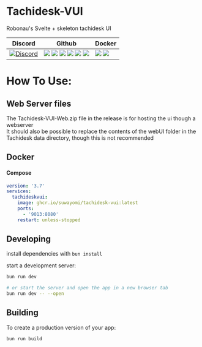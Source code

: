 # Tachidesk-VUI

Robonau's Svelte + skeleton tachidesk UI

| Discord                                                                                                                                                    | Github                                                                                                                                                                                                                                                                                                                                                                                                                                    | Docker                                                                                                                                                      |
| ---------------------------------------------------------------------------------------------------------------------------------------------------------- | ----------------------------------------------------------------------------------------------------------------------------------------------------------------------------------------------------------------------------------------------------------------------------------------------------------------------------------------------------------------------------------------------------------------------------------------- | ----------------------------------------------------------------------------------------------------------------------------------------------------------- |
| [![Discord](https://img.shields.io/discord/801021177333940224.svg?label=discord&labelColor=7289da&color=2c2f33&style=flat)](https://discord.gg/DDZdqZWaHA) | ![](https://img.shields.io/github/stars/Suwayomi/Tachidesk-VUI.svg) ![](https://img.shields.io/github/forks/Suwayomi/Tachidesk-VUI.svg) ![](https://img.shields.io/github/tag/Suwayomi/Tachidesk-VUI.svg) ![](https://img.shields.io/github/release/Suwayomi/Tachidesk-VUI.svg) ![](https://img.shields.io/github/issues/Suwayomi/Tachidesk-VUI.svg) ![](https://github.com/Suwayomi/Tachidesk-VUI/actions/workflows/build.yml/badge.svg) | ![](https://ghcr-badge.deta.dev/suwayomi/tachidesk-vui/latest_tag?filter=latest) ![](https://ghcr-badge.deta.dev/suwayomi/tachidesk-vui/size?filter=latest) |

# How To Use:

## Web Server files

The Tachidesk-VUI-Web.zip file in the release is for hosting the ui though a webserver  
It should also be possible to replace the contents of the webUI folder in the Tachidesk data directory, though this is not recommended

## Docker

#### Compose

```yaml
version: '3.7'
services:
  tachideskvui:
    image: ghcr.io/suwayomi/tachidesk-vui:latest
    ports:
      - '9013:8080'
    restart: unless-stopped
```

## Developing

install dependencies with `bun install`

start a development server:

```bash
bun run dev

# or start the server and open the app in a new browser tab
bun run dev -- --open
```

## Building

To create a production version of your app:

```bash
bun run build
```
